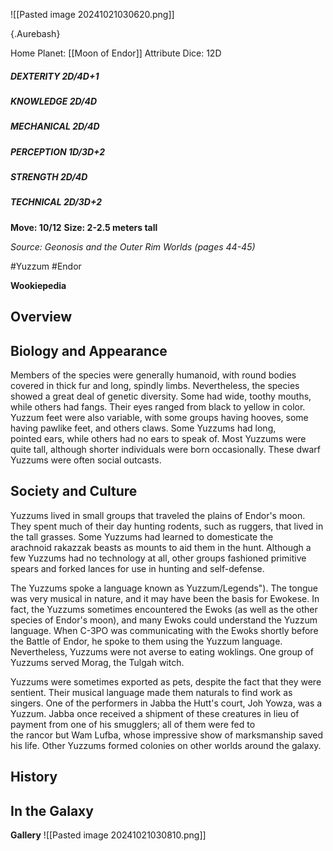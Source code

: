 ![[Pasted image 20241021030620.png]]


 {.Aurebash}

Home Planet: [[Moon of Endor]]
Attribute Dice: 12D
##### DEXTERITY 2D/4D+1
##### KNOWLEDGE 2D/4D
##### MECHANICAL 2D/4D
##### PERCEPTION 1D/3D+2
##### STRENGTH 2D/4D
##### TECHNICAL 2D/3D+2
**Move: 10/12**
**Size: 2-2.5 meters tall**

*Source: Geonosis and the Outer Rim Worlds (pages 44-45)*


#Yuzzum #Endor 

**Wookiepedia**

## Overview



## Biology and Appearance

Members of the species were generally humanoid, with round bodies covered in thick fur and long, spindly limbs. Nevertheless, the species showed a great deal of genetic diversity. Some had wide, toothy mouths, while others had fangs. Their eyes ranged from black to yellow in color. Yuzzum feet were also variable, with some groups having hooves, some having pawlike feet, and others claws. Some Yuzzums had long, pointed ears, while others had no ears to speak of. Most Yuzzums were quite tall, although shorter individuals were born occasionally. These dwarf Yuzzums were often social outcasts.

## Society and Culture

Yuzzums lived in small groups that traveled the plains of Endor's moon. They spent much of their day hunting rodents, such as ruggers, that lived in the tall grasses. Some Yuzzums had learned to domesticate the arachnoid rakazzak beasts as mounts to aid them in the hunt. Although a few Yuzzums had no technology at all, other groups fashioned primitive spears and forked lances for use in hunting and self-defense.

The Yuzzums spoke a language known as Yuzzum/Legends"). The tongue was very musical in nature, and it may have been the basis for Ewokese. In fact, the Yuzzums sometimes encountered the Ewoks (as well as the other species of Endor's moon), and many Ewoks could understand the Yuzzum language. When C-3PO was communicating with the Ewoks shortly before the Battle of Endor, he spoke to them using the Yuzzum language. Nevertheless, Yuzzums were not averse to eating woklings. One group of Yuzzums served Morag, the Tulgah witch.

Yuzzums were sometimes exported as pets, despite the fact that they were sentient. Their musical language made them naturals to find work as singers. One of the performers in Jabba the Hutt's court, Joh Yowza, was a Yuzzum. Jabba once received a shipment of these creatures in lieu of payment from one of his smugglers; all of them were fed to the rancor but Wam Lufba, whose impressive show of marksmanship saved his life. Other Yuzzums formed colonies on other worlds around the galaxy.

## History



## In the Galaxy




**Gallery**
![[Pasted image 20241021030810.png]]